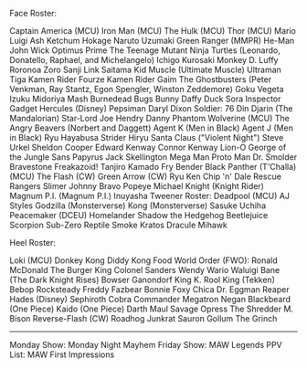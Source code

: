 Face Roster:

Captain America (MCU)
Iron Man (MCU)
The Hulk (MCU)
Thor (MCU)
Mario
Luigi
Ash Ketchum
Hokage Naruto Uzumaki
Green Ranger (MMPR)
He-Man
John Wick
Optimus Prime
The Teenage Mutant Ninja Turtles (Leonardo, Donatello, Raphael, and Michelangelo)
Ichigo Kurosaki
Monkey D. Luffy
Roronoa Zoro
Sanji
Link
Saitama
Kid Muscle (Ultimate Muscle)
Ultraman Tiga
Kamen Rider Fourze
Kamen Rider Gaim
The Ghostbusters (Peter Venkman, Ray Stantz, Egon Spengler, Winston Zeddemore)
Goku
Vegeta
Izuku Midoriya
Mash Burnedead
Bugs Bunny
Daffy Duck
Sora
Inspector Gadget
Hercules (Disney)
Pepsiman
Daryl Dixon
Soldier: 76
Din Djarin (The Mandalorian)
Star-Lord
Joe Hendry
Danny Phantom
Wolverine (MCU)
The Angry Beavers (Norbert and Daggett)
Agent K (Men in Black)
Agent J (Men in Black)
Ryu Hayabusa
Strider Hiryu
Santa Claus ("Violent Night")
Steve Urkel
Sheldon Cooper
Edward Kenway
Connor Kenway
Lion-O
George of the Jungle
Sans
Papyrus
Jack Skellington
Mega Man
Proto Man
Dr. Smolder Bravestone
Freakazoid!
Tanjiro Kamado
Fry
Bender
Black Panther (T'Challa) (MCU)
The Flash (CW)
Green Arrow (CW)
Ryu
Ken
Chip 'n' Dale Rescue Rangers
Slimer
Johnny Bravo
Popeye
Michael Knight (Knight Rider)
Magnum P.I. (Magnum P.I.)
Inuyasha
Tweener Roster:
Deadpool (MCU)
AJ Styles
Godzilla (Monsterverse)
Kong (Monsterverse)
Sasuke Uchiha
Peacemaker (DCEU)
Homelander
Shadow the Hedgehog
Beetlejuice
Scorpion
Sub-Zero
Reptile
Smoke
Kratos
Dracule Mihawk

Heel Roster:

Loki (MCU)
Donkey Kong
Diddy Kong
Food World Order (FWO):
Ronald McDonald
The Burger King
Colonel Sanders
Wendy
Wario
Waluigi
Bane (The Dark Knight Rises)
Bowser
Ganondorf
King K. Rool
King (Tekken)
Bebop
Rocksteady
Freddy Fazbear
Bonnie
Foxy
Chica
Dr. Eggman
Reaper
Hades (Disney)
Sephiroth
Cobra Commander
Megatron
Negan
Blackbeard (One Piece)
Kaido (One Piece)
Darth Maul
Savage Opress
The Shredder
M. Bison
Reverse-Flash (CW)
Roadhog
Junkrat
Sauron
Gollum
The Grinch

----------------------------


Monday Show:
Monday Night Mayhem
Friday Show:
MAW Legends
PPV List:
MAW First Impressions
